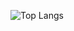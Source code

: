 ![Top Langs](https://github-readme-stats.vercel.app/api/top-langs/?username=mendako1015&layout=compact&theme=radical)
